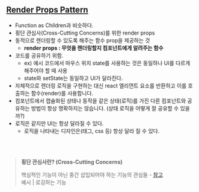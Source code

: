 ## [Render Props Pattern](https://ko.reactjs.org/docs/render-props.html)

- Function as Children과 비슷하다.
- 횡단 관심사(Cross-Cutting Concerns)를 위한 render props
- 동적으로 렌더링할 수 있도록 해주는 함수 prop을 제공하는 것
  - **render props : 무엇을 렌더링할지 컴포넌트에게 알려주는 함수**
- 코드를 공유하기 위함.
  - ex) 예시 코드에서 마우스 위치 state를 사용하는 것은 동일하나 UI를 다르게 해주어야 할 때 사용
  - state와 setState는 동일하고 UI가 달라진다.
- 자체적으로 렌더링 로직을 구현하는 대신 react 엘리먼트 요소를 반환하고 이를 호출하는 함수(render)를 사용합니다.
- 컴포넌트에서 캡슐화된 상태나 동작을 같은 상태(로직)를 가진 다른 컴포넌트와 공유하는 방법이 항상 명확하지는 않습니다. (상태 로직을 어떻게 잘 공유할 수 있을까?)
- 로직은 같지만 UI는 항상 달라질 수 있다.
  - 로직을 나타내는 디자인은(태그, css 등) 항상 달라 질 수 있다.

<br>
<br>

> **횡단 관심사란? (Cross-Cutting Concerns)**
>
> 핵심적인 기능이 아닌 중간 삽입되어야 하는 기능의 관심들 - [참고](https://willseungh0.tistory.com/m/61)  
> 예시 | 로깅하는 기능

